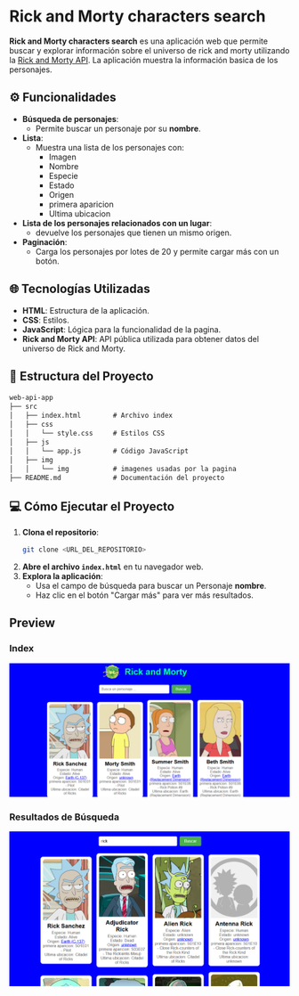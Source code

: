 # Rick and Morty characters search

**Rick and Morty characters search** es una aplicación web que permite buscar y explorar información sobre el universo de rick and morty utilizando la [Rick and Morty API](https://rickandmortyapi.com/). La aplicación muestra la información basica de los personajes.

## ⚙️ Funcionalidades

- **Búsqueda de personajes**:
  - Permite buscar un personaje por su **nombre**.
- **Lista**:
  - Muestra una lista de los personajes con:
    - Imagen
    - Nombre
    - Especie
    - Estado
    - Origen
    - primera aparicion
    - Ultima ubicacion
- **Lista de los personajes relacionados con un lugar**:
  - devuelve los personajes que tienen un mismo origen.
- **Paginación**:
  - Carga los personajes por lotes de 20 y permite cargar más con un botón.

## 🌐 Tecnologías Utilizadas

- **HTML**: Estructura de la aplicación.
- **CSS**: Estilos.
- **JavaScript**: Lógica para la funcionalidad de la pagina.
- **Rick and Morty API**: API pública utilizada para obtener datos del universo de Rick and Morty.

## 📂 Estructura del Proyecto

```
web-api-app
├── src
│   ├── index.html        # Archivo index
│   ├── css
│   │   └── style.css     # Estilos CSS 
│   ├── js
│   │   └── app.js        # Código JavaScript 
│   ├── img
│   │   └── img           # imagenes usadas por la pagina
├── README.md             # Documentación del proyecto
```

## 💻 Cómo Ejecutar el Proyecto

1. **Clona el repositorio**:
   ```bash
   git clone <URL_DEL_REPOSITORIO>
   ```
2. **Abre el archivo `index.html`** en tu navegador web.
3. **Explora la aplicación**:
   - Usa el campo de búsqueda para buscar un Personaje **nombre**.
   - Haz clic en el botón "Cargar más" para ver más resultados.

## Preview

### Index
![index](/src/img/Captura%20de%20pantalla%202025-04-20%20215746.png)

### Resultados de Búsqueda
![Resultados](/src/img/Captura%20de%20pantalla%202025-04-20%20215925.png)
